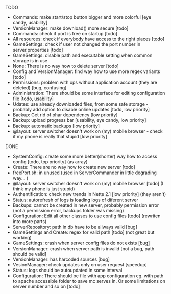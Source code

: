 TODO

* Commands: make start/stop button bigger and more colorful [eye candy, usability]
* VersionManager: make download() more secure [todo]
* Commands: check if port is free on startup [todo]
* All resources: check if everybody have access to the right places [todo]
* GameSettings: check if user not changed the port number in server.properties [todo]
* GameSettings: disable path and executable setting when common storage is in use
* None: There is no way how to delete server [todo]
* Config and VersionManager: find way how to use more regex variants [todo]
* Permissions: problem with ops without application account (they are deleted) [bug, confusing]
* Administration: There should be some interface for editing configuration file [todo, usability]
* Udates: use already downloaded files, from some safe storage - probably add option to disable online updates [todo, low priority]
* Backup: Get rid of phar dependency [low priority]
* Backup: upload progress bar [usability, eye candy, low priority]
* Backup: automatic backups [low priority]
* @layout: server switcher doesn't work on (my) mobile browser - check if my phone is really that stupid [low priority] 

DONE

* SystemConfig: create some more better(shorter) way how to access config [todo, top priority] (as array)
* Create: There are no way how to create new server [todo]
* freePort.sh: in unused (used in ServerCommander in little degrading way... )
* @layout: server switcher doesn't work on (my) mobile browser [todo] (I think my phone is just stupid)
* Authentification: check new trends in Nette 2.1 [low priority] (they aren't)
* Status: autorefresh of logs is loading logs of diferent server
* Backups: cannot be created in new server, probably permission error (not a permission error, backups folder was missing)
* Configuration: Edit all other classes to use config files [todo] (rewriten into more parts)
* ServerRepository: path in db have to be allways valid [bug]
* GameSettings and Create: regex for valid path [todo] (not great but working)
* GameSettings: crash when server config files do not exists [bug]
* VersionManager: crash when server path is invalid [not a bug, path should be valid]
* VersionManager: has harcoded sources [bug]
* VesionManager: check updates only on user request [speedup]
* Status: logs should be autoupdated in some interval
* Configuration: There should be file with app configuration eg. with path to apache accessible folder to save mc serves in. Or some limitations on server number and so on [todo]